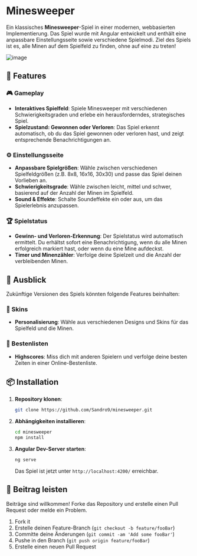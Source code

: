 # Minesweeper


Ein klassisches **Minesweeper**-Spiel in einer modernen, webbasierten Implementierung. Das Spiel wurde mit Angular entwickelt und enthält eine anpassbare Einstellungsseite sowie verschiedene Spielmodi. Ziel des Spiels ist es, alle Minen auf dem Spielfeld zu finden, ohne auf eine zu treten!

![image](https://github.com/user-attachments/assets/0bf74784-b31f-4e1d-9284-969aea8cd8f0)

## 🚀 Features

### 🎮 Gameplay
- **Interaktives Spielfeld**: Spiele Minesweeper mit verschiedenen Schwierigkeitsgraden und erlebe ein herausforderndes, strategisches Spiel.
- **Spielzustand: Gewonnen oder Verloren**: Das Spiel erkennt automatisch, ob du das Spiel gewonnen oder verloren hast, und zeigt entsprechende Benachrichtigungen an.

### ⚙️ Einstellungsseite
- **Anpassbare Spielgrößen**: Wähle zwischen verschiedenen Spielfeldgrößen (z.B. 8x8, 16x16, 30x30) und passe das Spiel deinen Vorlieben an.
- **Schwierigkeitsgrade**: Wähle zwischen leicht, mittel und schwer, basierend auf der Anzahl der Minen im Spielfeld.
- **Sound & Effekte**: Schalte Soundeffekte ein oder aus, um das Spielerlebnis anzupassen.

### 🏆 Spielstatus
- **Gewinn- und Verloren-Erkennung**: Der Spielstatus wird automatisch ermittelt. Du erhältst sofort eine Benachrichtigung, wenn du alle Minen erfolgreich markiert hast, oder wenn du eine Mine aufdeckst.
- **Timer und Minenzähler**: Verfolge deine Spielzeit und die Anzahl der verbleibenden Minen.

## 🌟 Ausblick
Zukünftige Versionen des Spiels könnten folgende Features beinhalten:

### 🎨 Skins
- **Personalisierung**: Wähle aus verschiedenen Designs und Skins für das Spielfeld und die Minen.

### 🏅 Bestenlisten
- **Highscores**: Miss dich mit anderen Spielern und verfolge deine besten Zeiten in einer Online-Bestenliste.

## 📦 Installation

1. **Repository klonen**:
    ```bash
    git clone https://github.com/Sandro9/minesweeper.git
    ```

2. **Abhängigkeiten installieren**:
    ```bash
    cd minesweeper
    npm install
    ```

3. **Angular Dev-Server starten**:
    ```bash
    ng serve
    ```
    Das Spiel ist jetzt unter `http://localhost:4200/` erreichbar.

## 🤝 Beitrag leisten

Beiträge sind willkommen! Forke das Repository und erstelle einen Pull Request oder melde ein Problem.

1. Fork it
2. Erstelle deinen Feature-Branch (`git checkout -b feature/fooBar`)
3. Committe deine Änderungen (`git commit -am 'Add some fooBar'`)
4. Pushe in den Branch (`git push origin feature/fooBar`)
5. Erstelle einen neuen Pull Request
